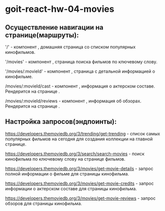 # goit-react-hw-04-movies



## Осуществление навигации на странице(маршруты):

'/' - компонент <HomePage>, домашняя страница со списком популярных кинофильмов.

'/movies' - компонент <MoviesPage>, страница поиска фильмов по ключевому слову.

'/movies/:movieId' - компонент <MovieDetailsPage>, страница с детальной информацией о кинофильме.

/movies/:movieId/cast - компонент <Cast>, информация о актерском составе. Рендерится на странице <MovieDetailsPage>.

/movies/:movieId/reviews - компонент <Reviews>, информация об обзорах. Рендерится на странице <MovieDetailsPage>.



## Настройка запросов(эндпоинты):

https://developers.themoviedb.org/3/trending/get-trending - список самых популярных фильмов на сегодня для создания коллекции на главной странице.

https://developers.themoviedb.org/3/search/search-movies - поиск кинофильма по ключевому слову на странице фильмов.

https://developers.themoviedb.org/3/movies/get-movie-details - запрос полной информации о фильме для страницы кинофильма.

https://developers.themoviedb.org/3/movies/get-movie-credits - запрос информации о актерском составе для страницы кинофильма.

https://developers.themoviedb.org/3/movies/get-movie-reviews - запрос обзоров для страницы кинофильма.